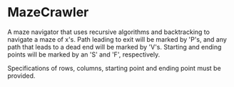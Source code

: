 # MazeCrawler

A maze navigator that uses recursive algorithms and backtracking to navigate a maze of x's. Path leading to exit will be marked by 'P's, and any path that leads to a dead end will be marked by 'V's. Starting and ending points will be marked by an 'S' and 'F', respectively.

Specifications of rows, columns, starting point and ending point must be provided.

